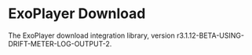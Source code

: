 # ExoPlayer Download

The ExoPlayer download integration library, version r3.1.12-BETA-USING-DRIFT-METER-LOG-OUTPUT-2.

